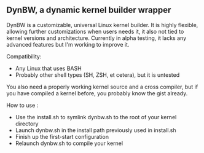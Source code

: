 DynBW, a dynamic kernel builder wrapper
------
DynBW is a customizable, universal Linux kernel builder. It is highly flexible, allowing further customizations when users needs it, it also not tied to kernel versions and architecture.
Currently in alpha testing, it lacks any advanced features but I'm working to improve it.

Compatibility:
- Any Linux that uses BASH
- Probably other shell types (SH, ZSH, et cetera), but it is untested

You also need a properly working kernel source and a cross compiler, but if you have compiled a kernel before, you probably know the gist already.

How to use :
- Use the install.sh to symlink dynbw.sh to the root of your kernel directory
- Launch dynbw.sh in the install path previously used in install.sh
- Finish up the first-start configuration
- Relaunch dynbw.sh to compile your kernel